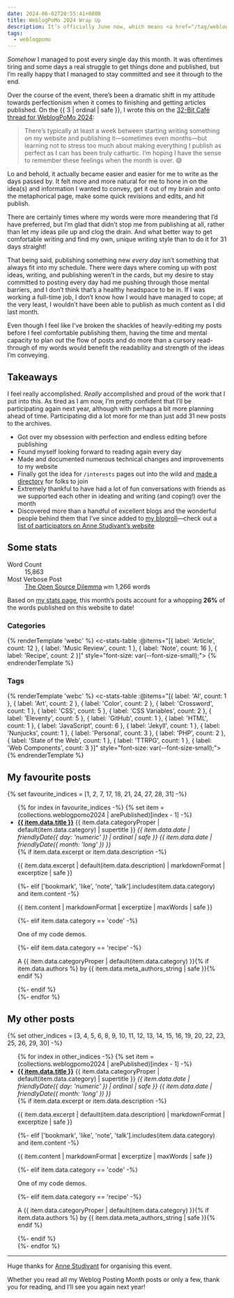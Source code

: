 ```yaml
---
date: 2024-06-02T20:55:41+0800
title: WeblogPoMo 2024 Wrap Up
description: It’s officially June now, which means <a href="/tag/weblogpomo2024/">#WeblogPoMo2024</a> has come to a close! Let’s review what I wrote about and what I’m taking away from participating in this event.
tags:
  - weblogpomo
---
```


*Somehow* I managed to post every single day this month. It was oftentimes tiring and some days a real struggle to get things done and published, but I’m really happy that I managed to stay committed and see it through to the end.

Over the course of the event, there’s been a dramatic shift in my attitude towards perfectionism when it comes to finishing and getting articles published. On the {{ 3 | ordinal | safe }}, I wrote this on the [32-Bit Café thread for WeblogPoMo 2024](https://discourse.32bit.cafe/t/weblogpomo-2024/):

> There’s typically at least a week between starting writing something on my website and publishing it—sometimes even months—but learning not to stress too much about making everything I publish as perfect as I can has been truly cathartic. I’m hoping I have the sense to remember these feelings when the month is over. 😅

Lo and behold, it actually became easier and easier for me to write as the days passed by. It felt more and more natural for me to hone in on the idea(s) and information I wanted to convey, get it out of my brain and onto the metaphorical page, make some quick revisions and edits, and hit publish.

There are certainly times where my words were more meandering that I’d have preferred, but I’m glad that didn’t stop me from publishing at all, rather than let my ideas pile up and clog the drain. And what better way to get comfortable writing and find my own, unique writing style than to do it for 31 days straight!

That being said, publishing something new *every day* isn’t something that always fit into my schedule. There were days where coming up with post ideas, writing, and publishing weren’t in the cards, but my desire to stay committed to posting every day had me pushing through those mental barriers, and I don’t think that’s a healthy headspace to be in. If I was working a full-time job, I don’t know how I would have managed to cope; at the very least, I wouldn’t have been able to publish as much content as I did last month.

Even though I feel like I’ve broken the shackles of heavily-editing my posts before I feel comfortable publishing them, having the time and mental capacity to plan out the flow of posts and do more than a cursory read-through of my words would benefit the readability and strength of the ideas I’m conveying.

## Takeaways

I feel really accomplished. *Really* accomplished and proud of the work that I put into this. As tired as I am now, I’m pretty confident that I’ll be participating again next year, although with perhaps a bit more planning ahead of time. Participating did a lot more for me than just add 31 new posts to the archives.

- Got over my obsession with perfection and endless editing before publishing
- Found myself looking forward to reading again every day
- Made and documented numerous technical changes and improvements to my website
- Finally got the idea for <code style="white-space: nowrap;">/interests</code> pages out into the wild and [made a directory](https://chrisburnell.github.io/interests-directory/) for folks to join
- Extremely thankful to have had a lot of fun conversations with friends as we supported each other in ideating and writing (and coping!) over the month
- Discovered more than a handful of excellent blogs and the wonderful people behind them that I’ve since added to [my blogroll](/blogroll/)—check out a [list of participators on Anne Studivant’s website](https://web.archive.org/web/20241109010318/https://weblog.anniegreens.lol/weblog-posting-month-2024/participators)

<h2 id="stats">Some stats</h2>

<dl>
	<dt>Word Count</dt>
	<dd>15,863</dd>
	<dt>Most Verbose Post</dt>
	<dd><a href="/article/open-source-dilemma/">The Open Source Dilemma</a> <small>with</small> 1,266 words</dd>
</dl>

Based on [my stats page](/stats/), this month’s posts account for a whopping **26%** of the words published on this website to date!

<figure class="requires-js">
    <svg-sparkline values="{% for item in (collections.weblogpomo2024 | arePublished) %}{% if page.url != item.url %}{% if not loop.first %},{% endif %}{{ item.content | removeTagsForWordcount | striptags | safe | wordcount }}{% endif %}{% endfor %}" fill="true" start-label="Word Count"></svg-sparkline>
    <is-land class=" [ visually-hidden ] "><template webc:raw data-island="once"><script type="module" src="/js/components/svg-sparkline.js"></script></template></is-land>
</figure>


### Categories

{% renderTemplate 'webc' %}
<c-stats-table :@items="[{ label: 'Article', count: 12 }, { label: 'Music Review', count: 1 }, { label: 'Note', count: 16 }, { label: 'Recipe', count: 2 }]" style="font-size: var(--font-size-small);"></c-stats-table>
{% endrenderTemplate %}

### Tags

{% renderTemplate 'webc' %}
<c-stats-table :@items="[{ label: 'AI', count: 1 }, { label: 'Art', count: 2 }, { label: 'Color', count: 2 }, { label: 'Crossword', count: 1 }, { label: 'CSS', count: 5 }, { label: 'CSS Variables', count: 2 }, { label: 'Eleventy', count: 5 }, { label: 'GitHub', count: 1 }, { label: 'HTML', count: 1 }, { label: 'JavaScript', count: 6 }, { label: 'Jekyll', count: 1 }, { label: 'Nunjucks', count: 1 }, { label: 'Personal', count: 3 }, { label: 'PHP', count: 2 }, { label: 'State of the Web', count: 1 }, { label: 'TTRPG', count: 1 }, { label: 'Web Components', count: 3 }]" style="font-size: var(--font-size-small);"></c-stats-table>
{% endrenderTemplate %}

<h2 id="favourites">My favourite posts</h2>

{% set favourite_indices = [1, 2, 7, 17, 18, 21, 24, 27, 28, 31] -%}
<ul style="--list-space: 1em;" data-skip-wordcount>
    {% for index in favourite_indices -%}
        {% set item = (collections.weblogpomo2024 | arePublished)[index - 1] -%}
        <li>
            <div class="cluster"><span><a href="{{ item.url }}" class=" [ cluster ] "><strong>{{ item.data.title }}</strong></a></span> <span>{{ item.data.categoryProper | default(item.data.category) | supertitle }}</span> <time datetime="{{ item.data.date | rfc3339Date }}"><em>{{ item.data.date | friendlyDate({ day: 'numeric' }) | ordinal | safe }} {{ item.data.date | friendlyDate({ month: 'long' }) }}</em></time></div>
            {% if item.data.excerpt or item.data.description -%}
                <p>{{ item.data.excerpt | default(item.data.description) | markdownFormat | excerptize | safe }}</p>
            {%- elif ['bookmark', 'like', 'note', 'talk'].includes(item.data.category) and item.content -%}
                <p>{{ item.content | markdownFormat | excerptize | maxWords | safe }}</p>
            {%- elif item.data.category == 'code' -%}
                <p>One of my code demos.</p>
            {%- elif item.data.category == 'recipe' -%}
                <p>A {{ item.data.categoryProper | default(item.data.category) }}{% if item.data.authors %} by {{ item.data.meta_authors_string | safe }}{% endif %}</p>
            {%- endif %}
        </li>
    {%- endfor %}
</ul>

<h2 id="others">My other posts</h2>

{% set other_indices = [3, 4, 5, 6, 8, 9, 10, 11, 12, 13, 14, 15, 16, 19, 20, 22, 23, 25, 26, 29, 30] -%}
<ul style="--list-space: 1em;" data-skip-wordcount>
    {% for index in other_indices -%}
        {% set item = (collections.weblogpomo2024 | arePublished)[index - 1] -%}
        <li>
            <div class="cluster"><span><a href="{{ item.url }}" class=" [ cluster ] "><strong>{{ item.data.title }}</strong></a></span> <span>{{ item.data.categoryProper | default(item.data.category) | supertitle }}</span> <time datetime="{{ item.data.date | rfc3339Date }}"><em>{{ item.data.date | friendlyDate({ day: 'numeric' }) | ordinal | safe }} {{ item.data.date | friendlyDate({ month: 'long' }) }}</em></time></div>
            {% if item.data.excerpt or item.data.description -%}
                <p>{{ item.data.excerpt | default(item.data.description) | markdownFormat | excerptize | safe }}</p>
            {%- elif ['bookmark', 'like', 'note', 'talk'].includes(item.data.category) and item.content -%}
                <p>{{ item.content | markdownFormat | excerptize | maxWords | safe }}</p>
            {%- elif item.data.category == 'code' -%}
                <p>One of my code demos.</p>
            {%- elif item.data.category == 'recipe' -%}
                <p>A {{ item.data.categoryProper | default(item.data.category) }}{% if item.data.authors %} by {{ item.data.meta_authors_string | safe }}{% endif %}</p>
            {%- endif %}
        </li>
    {%- endfor %}
</ul>

--------

Huge thanks for [Anne Studivant](https://web.archive.org/web/20250709024810/https://weblog.anniegreens.lol/) for organising this event.

Whether you read all my Weblog Posting Month posts or only a few, thank you for reading, and I’ll see you again next year!
